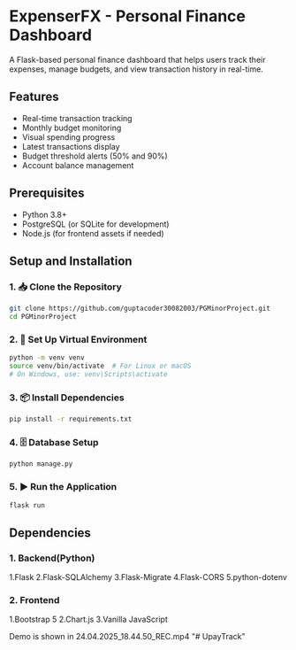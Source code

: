 # ExpenserFX - Personal Finance Dashboard
A Flask-based personal finance dashboard that helps users track their expenses, manage budgets, and view transaction history in real-time.
## Features
- Real-time transaction tracking
- Monthly budget monitoring
- Visual spending progress
- Latest transactions display
- Budget threshold alerts (50% and 90%)
- Account balance management
## Prerequisites
- Python 3.8+
- PostgreSQL (or SQLite for development)
- Node.js (for frontend assets if needed)

## Setup and Installation
### 1. 📥 Clone the Repository
```bash
git clone https://github.com/guptacoder30082003/PGMinorProject.git
cd PGMinorProject
```
### 2. 🧪 Set Up Virtual Environment
```bash
python -m venv venv
source venv/bin/activate  # For Linux or macOS
# On Windows, use: venv\Scripts\activate
```
### 3. 📦 Install Dependencies
```bash
pip install -r requirements.txt
```
### 4. 🗄️ Database Setup
```bash
python manage.py
```
### 5. ▶️ Run the Application
```bash
flask run
```

## Dependencies
### 1. Backend(Python)
1.Flask
2.Flask-SQLAlchemy
3.Flask-Migrate
4.Flask-CORS
5.python-dotenv
### 2. Frontend
1.Bootstrap 5
2.Chart.js
3.Vanilla JavaScript

Demo is shown in 24.04.2025_18.44.50_REC.mp4
"# UpayTrack" 
